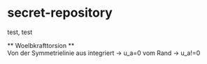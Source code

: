 # secret-repository
test, test

** Woelbkrafttorsion **  
Von der Symmetrielinie aus integriert -> u_a=0
vom Rand -> u_a!=0
